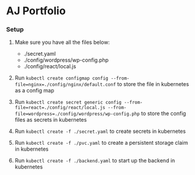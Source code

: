 # AJ Portfolio

### Setup

1. Make sure you have all the files below:

   - ./secret.yaml
   - ./config/wordpress/wp-config.php
   - ./config/react/local.js

2. Run `kubectl create configmap config --from-file=nginx=./config/nginx/default.conf` to store the file in kubernetes as a config map

3. Run `kubectl create secret generic config --from-file=react=./config/react/local.js --from-file=wordpress=./config/wordpress/wp-config.php` to store the config files as secrets in kubernetes

4. Run `kubectl create -f ./secret.yaml` to create secrets in kubernetes

5. Run `kubectl create -f ./pvc.yaml` to create a persistent storage claim in kubernetes

6. Run `kubectl create -f ./backend.yaml` to start up the backend in kubernetes
